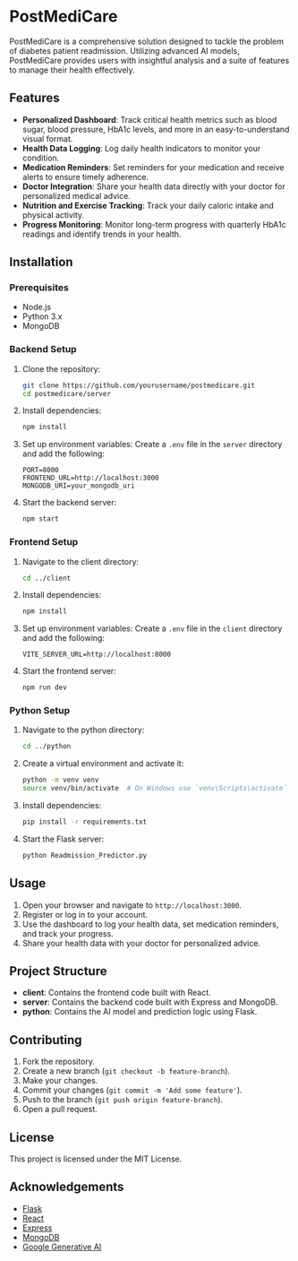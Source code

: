 # PostMediCare

PostMediCare is a comprehensive solution designed to tackle the problem of diabetes patient readmission. Utilizing advanced AI models, PostMediCare provides users with insightful analysis and a suite of features to manage their health effectively.

## Features

- **Personalized Dashboard**: Track critical health metrics such as blood sugar, blood pressure, HbA1c levels, and more in an easy-to-understand visual format.
- **Health Data Logging**: Log daily health indicators to monitor your condition.
- **Medication Reminders**: Set reminders for your medication and receive alerts to ensure timely adherence.
- **Doctor Integration**: Share your health data directly with your doctor for personalized medical advice.
- **Nutrition and Exercise Tracking**: Track your daily caloric intake and physical activity.
- **Progress Monitoring**: Monitor long-term progress with quarterly HbA1c readings and identify trends in your health.

## Installation

### Prerequisites

- Node.js
- Python 3.x
- MongoDB

### Backend Setup

1. Clone the repository:
    ```sh
    git clone https://github.com/yourusername/postmedicare.git
    cd postmedicare/server
    ```

2. Install dependencies:
    ```sh
    npm install
    ```

3. Set up environment variables:
    Create a `.env` file in the `server` directory and add the following:
    ```env
    PORT=8000
    FRONTEND_URL=http://localhost:3000
    MONGODB_URI=your_mongodb_uri
    ```

4. Start the backend server:
    ```sh
    npm start
    ```

### Frontend Setup

1. Navigate to the client directory:
    ```sh
    cd ../client
    ```

2. Install dependencies:
    ```sh
    npm install
    ```

3. Set up environment variables:
    Create a `.env` file in the `client` directory and add the following:
    ```env
    VITE_SERVER_URL=http://localhost:8000
    ```

4. Start the frontend server:
    ```sh
    npm run dev
    ```

### Python Setup

1. Navigate to the python directory:
    ```sh
    cd ../python
    ```

2. Create a virtual environment and activate it:
    ```sh
    python -m venv venv
    source venv/bin/activate  # On Windows use `venv\Scripts\activate`
    ```

3. Install dependencies:
    ```sh
    pip install -r requirements.txt
    ```

4. Start the Flask server:
    ```sh
    python Readmission_Predictor.py
    ```

## Usage

1. Open your browser and navigate to `http://localhost:3000`.
2. Register or log in to your account.
3. Use the dashboard to log your health data, set medication reminders, and track your progress.
4. Share your health data with your doctor for personalized advice.

## Project Structure

- **client**: Contains the frontend code built with React.
- **server**: Contains the backend code built with Express and MongoDB.
- **python**: Contains the AI model and prediction logic using Flask.

## Contributing

1. Fork the repository.
2. Create a new branch (`git checkout -b feature-branch`).
3. Make your changes.
4. Commit your changes (`git commit -m 'Add some feature'`).
5. Push to the branch (`git push origin feature-branch`).
6. Open a pull request.

## License

This project is licensed under the MIT License.

## Acknowledgements

- [Flask](https://flask.palletsprojects.com/)
- [React](https://reactjs.org/)
- [Express](https://expressjs.com/)
- [MongoDB](https://www.mongodb.com/)
- [Google Generative AI](https://developers.google.com/generative-ai)
